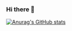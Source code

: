 ### Hi there 👋

[![Anurag's GitHub stats](https://github-readme-stats.vercel.app/api?username=lishouyan)](https://github.com/anuraghazra/github-readme-stats)



<!--
**lishouyan/lishouyan** is a ✨ _special_ ✨ repository because its `README.md` (this file) appears on your GitHub profile.

Here are some ideas to get you started:

- 🔭 I’m currently working on ...
- 🌱 I’m currently learning ...
- 👯 I’m looking to collaborate on ...
- 🤔 I’m looking for help with ...
- 💬 Ask me about ...
- 📫 How to reach me: ...
- 😄 Pronouns: ...
- ⚡ Fun fact: ...
-->
